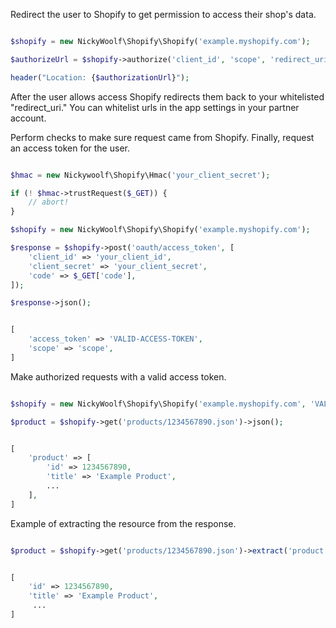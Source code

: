 Redirect the user to Shopify to get permission to access their shop's data.

```php

$shopify = new NickyWoolf\Shopify\Shopify('example.myshopify.com');

$authorizeUrl = $shopify->authorize('client_id', 'scope', 'redirect_uri');

header("Location: {$authorizationUrl}");

```

After the user allows access Shopify redirects them back to your whitelisted "redirect_uri." You can whitelist urls
in the app settings in your partner account.

Perform checks to make sure request came from Shopify. Finally, request an access token for the user.

```php

$hmac = new Nickywoolf\Shopify\Hmac('your_client_secret');

if (! $hmac->trustRequest($_GET)) {
    // abort!
}

$shopify = new NickyWoolf\Shopify\Shopify('example.myshopify.com');

$response = $shopify->post('oauth/access_token', [
    'client_id' => 'your_client_id',
    'client_secret' => 'your_client_secret',
    'code' => $_GET['code'],
]);

$response->json();

```

```php

[
    'access_token' => 'VALID-ACCESS-TOKEN',
    'scope' => 'scope',
]

```

Make authorized requests with a valid access token.


```php

$shopify = new NickyWoolf\Shopify\Shopify('example.myshopify.com', 'VALID-ACCESS-TOKEN');

$product = $shopify->get('products/1234567890.json')->json();

```

```php

[
    'product' => [
        'id' => 1234567890,
        'title' => 'Example Product',
        ...
    ],
]

```

Example of extracting the resource from the response.

```php

$product = $shopify->get('products/1234567890.json')->extract('product');

```

```php

[
    'id' => 1234567890,
    'title' => 'Example Product',
     ...
]

```